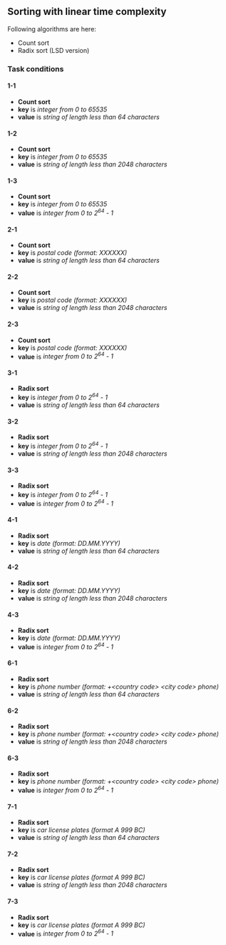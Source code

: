 ## Sorting with linear time complexity

Following algorithms are here:
- Count sort
- Radix sort (LSD version)


### Task conditions
#### 1-1
- __Count sort__
- __key__ is *integer from 0 to 65535*
- __value__ is *string of length less than 64 characters*

#### 1-2
- __Count sort__
- __key__ is *integer from 0 to 65535*
- __value__ is *string of length less than 2048 characters*

#### 1-3
- __Count sort__
- __key__ is *integer from 0 to 65535*
- __value__ is *integer from 0 to 2<sup>64</sup> - 1*

#### 2-1
- __Count sort__
- __key__ is *postal code (format: XXXXXX)*
- __value__ is *string of length less than 64 characters*

#### 2-2
- __Count sort__
- __key__ is *postal code (format: XXXXXX)*
- __value__ is *string of length less than 2048 characters*

#### 2-3
- __Count sort__
- __key__ is *postal code (format: XXXXXX)*
- __value__ is *integer from 0 to 2<sup>64</sup> - 1*

#### 3-1
- __Radix sort__
- __key__ is *integer from 0 to 2<sup>64</sup> - 1*
- __value__ is *string of length less than 64 characters*

#### 3-2
- __Radix sort__
- __key__ is *integer from 0 to 2<sup>64</sup> - 1*
- __value__ is *string of length less than 2048 characters*

#### 3-3
- __Radix sort__
- __key__ is *integer from 0 to 2<sup>64</sup> - 1*
- __value__ is *integer from 0 to 2<sup>64</sup> - 1*

#### 4-1
- __Radix sort__
- __key__ is *date (format: DD.MM.YYYY)*
- __value__ is *string of length less than 64 characters*

#### 4-2
- __Radix sort__
- __key__ is *date (format: DD.MM.YYYY)*
- __value__ is *string of length less than 2048 characters*

#### 4-3
- __Radix sort__
- __key__ is *date (format: DD.MM.YYYY)*
- __value__ is *integer from 0 to 2<sup>64</sup> - 1*

#### 6-1
- __Radix sort__
- __key__ is *phone number (format:  +\<country code\> \<city code\> phone)*
- __value__ is *string of length less than 64 characters*

#### 6-2
- __Radix sort__
- __key__ is *phone number (format:  +\<country code\> \<city code\> phone)*
- __value__ is *string of length less than 2048 characters*

#### 6-3
- __Radix sort__
- __key__ is *phone number (format:  +\<country code\> \<city code\> phone)*
- __value__ is *integer from 0 to 2<sup>64</sup> - 1*

#### 7-1
- __Radix sort__
- __key__ is *car license plates (format A 999 BC)*
- __value__ is *string of length less than 64 characters*

#### 7-2
- __Radix sort__
- __key__ is *car license plates (format A 999 BC)*
- __value__ is *string of length less than 2048 characters*

#### 7-3
- __Radix sort__
- __key__ is *car license plates (format A 999 BC)*
- __value__ is *integer from 0 to 2<sup>64</sup> - 1*

